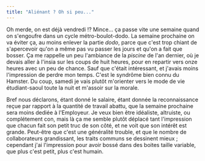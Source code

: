 ```yaml
---
title: "Aliénant ? Oh si peu..."
---
```


Oh merde, on est déjà vendredi !? Mince... ça passe vite une semaine quand on
s'engoufre dans un cycle métro-boulot-dodo. La semaine prochaine on va éviter
ça, au moins enlever la partie _dodo_, parce que c'est trop chiant de
s'apercevoir qu'on a même pas vu passer les jours et qu'on a fait que bosser.
Ça me rappelle un peu l'ambiance de la _piscine_ de l'an dernier, où je devais
aller à l'insia sur les coups de huit heures, pour en repartir vers onze
heures avec un peu de chance. Sauf que c'était intéressant, et j'avais moins
l'impression de perdre mon temps. C'est le syndrôme bien connu du Hamster. Du
coup, samedi je vais plutôt m'orienter vers le mode de vie étudiant-saoul
toute la nuit et m'assoir sur la morale.

Bref nous déclarons, étant donné le salaire, étant donnée la reconnaissance
reçue par rapport à la quantité de travail abattu, que la semaine prochaine
sera moins dediée à l'Employeur. Je veux bien être idéaliste, altruiste, ou
complétement con, mais là ça me semble plutôt déplacé tant l'impression que
chacun fait son petit truc de son côté, et ne voit que son intérêt est grande.
Peut-être que c'est une généralité trouble, et que le nombre de collaborateurs
grandissant, les traits communs se dessinent mieux ; cependant j'ai
l'impression pour avoir bossé dans des boites taille variable, que plus c'est
petit, plus c'est humain.

